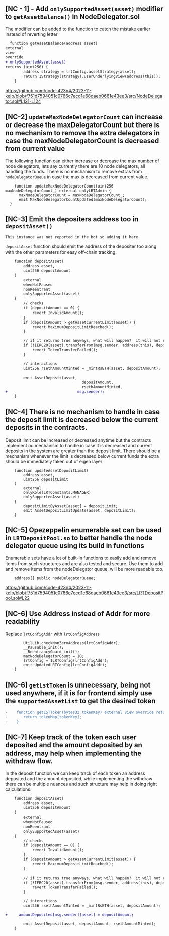 ## [NC - 1] - Add `onlySupportedAsset(asset)` modifier to `getAssetBalance()` in NodeDelegator.sol
The modifier can be added to the function to catch the mistake earlier instead of reverting letter
```diff
  function getAssetBalance(address asset) 
external 
view 
override 
+ onlySupportedAsset(asset)
returns (uint256) {
        address strategy = lrtConfig.assetStrategy(asset);
        return IStrategy(strategy).userUnderlyingView(address(this));
    }
   ```
   
   https://github.com/code-423n4/2023-11-kelp/blob/f751d7594051c0766c7ecd1e68daeb0661e43ee3/src/NodeDelegator.sol#L121-L124
   
  ## [NC-2] `updateMaxNodeDelegatorCount` can increase or decrease the maxDelegatorCount but there is no mechanism to remove the extra delegators in case the maxNodeDelegatorCount is decreased from current value
  
  The following function can either increase or decrease the max number of node delegators, lets say currently there are 10 node delegators, all handling the funds. There is no mechanism to remove extras from `nodeDelegatorQueue` in case the max is decreased from current value.
  
  ```solidity
      function updateMaxNodeDelegatorCount(uint256 maxNodeDelegatorCount_) external onlyLRTAdmin {
        maxNodeDelegatorCount = maxNodeDelegatorCount_;
        emit MaxNodeDelegatorCountUpdated(maxNodeDelegatorCount);
    }
```
    
## [NC-3] Emit the depositers address too in `depositAsset()`
    This instance was not reported in the bot so adding it here.
`depositAsset` function should emit the address of the depositer too along with the other parameters for easy off-chain tracking.

```diff
    function depositAsset(
        address asset,
        uint256 depositAmount
    )
        external
        whenNotPaused
        nonReentrant
        onlySupportedAsset(asset)
    {
        // checks
        if (depositAmount == 0) {
            revert InvalidAmount();
        }
        if (depositAmount > getAssetCurrentLimit(asset)) {
            revert MaximumDepositLimitReached();
        }

        // if it returns true anyways, what will happen?  it will not revert and transfer will happen
        if (!IERC20(asset).transferFrom(msg.sender, address(this), depositAmount)) {
            revert TokenTransferFailed();
        }

        // interactions
        uint256 rsethAmountMinted = _mintRsETH(asset, depositAmount);

        emit AssetDeposit(asset, 
                                  depositAmount, 
                                  rsethAmountMinted,
+                               msg.sender);
    }
```
## [NC-4] There is no mechanism to handle in case the deposit limit is decreased below the current deposits in the contracts.
Deposit limit can be increased or decreased anytime but the contracts implement no mechanism to handle in case it is decreased and current deposits in the system are greater than the deposit limit. There should be a mechanism whenever the limit is decreased below current funds the extra should be immediately taken out of eigen layer

```solidity 
    function updateAssetDepositLimit(
        address asset,
        uint256 depositLimit
    )
        external
        onlyRole(LRTConstants.MANAGER)
        onlySupportedAsset(asset)
    {
        depositLimitByAsset[asset] = depositLimit;
        emit AssetDepositLimitUpdate(asset, depositLimit);
    }
 ```

## [NC-5] Opezeppelin enumerable set can be used in `LRTDepositPool.so` to better handle the node delegator queue using its build in functions
Enumerable sets have a lot of built-in functions to easily add and remove items from such structures and are also tested and secure. Use them to add and remove items from the nodeDelegator queue, will be more readable too.

```
    address[] public nodeDelegatorQueue;
```

https://github.com/code-423n4/2023-11-kelp/blob/f751d7594051c0766c7ecd1e68daeb0661e43ee3/src/LRTDepositPool.sol#L22


## [NC-6] Use Address instead of Addr for more readability

Replace `lrtConfigAddr` with `lrtConfigAddress`

```solidity    function initialize(address lrtConfigAddr) external initializer {
        UtilLib.checkNonZeroAddress(lrtConfigAddr);
        __Pausable_init();
        __ReentrancyGuard_init();
        maxNodeDelegatorCount = 10;
        lrtConfig = ILRTConfig(lrtConfigAddr);
        emit UpdatedLRTConfig(lrtConfigAddr);
    }
```

## [NC-6] `getLstToken`  is unnecessary, being not used anywhere, if it is for frontend simply use the `supportedAssetList` to get the desired token

```diff
-    function getLSTToken(bytes32 tokenKey) external view override returns (address) {
-       return tokenMap[tokenKey];
-    }
```

## [NC-7] Keep track of the token each user deposited and the amount deposited by an address, may help when implementing the withdraw flow.
In the deposit function we can keep track of each token an address deposited and the amount deposited, while implementing the withdraw there can be multiple nuances and such structure may help in doing right calculations.

```diff
    function depositAsset(
        address asset,
        uint256 depositAmount
    )
        external
        whenNotPaused
        nonReentrant
        onlySupportedAsset(asset)
    {
        // checks
        if (depositAmount == 0) {
            revert InvalidAmount();
        }
        if (depositAmount > getAssetCurrentLimit(asset)) {
            revert MaximumDepositLimitReached();
        }

        // if it returns true anyways, what will happen?  it will not revert and transfer will happen
        if (!IERC20(asset).transferFrom(msg.sender, address(this), depositAmount)) {
            revert TokenTransferFailed();
        }

        // interactions
        uint256 rsethAmountMinted = _mintRsETH(asset, depositAmount);

+     amountDeposited[msg.sender][asset] = depositAmount;

        emit AssetDeposit(asset, depositAmount, rsethAmountMinted);
    }
```

